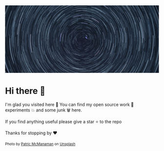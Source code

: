 ![Cover](./cover.jpg)


# Hi there 👋

I'm glad you visited here :handshake: You can find my open source work :gem: experiments :boom: and some junk :wastebasket: here.  

If you find anything useful please give a star :star: to the repo

Thanks for stopping by :heart:



<sub>Photo by [Patric McManaman](https://unsplash.com/@patmcmanaman?utm_source=unsplash&amp;utm_medium=referral&amp;utm_content=creditCopyText) on [Unsplash](https://unsplash.com/s/photos/stars?utm_source=unsplash&amp;utm_medium=referral&amp;utm_content=creditCopyText)</sub>
